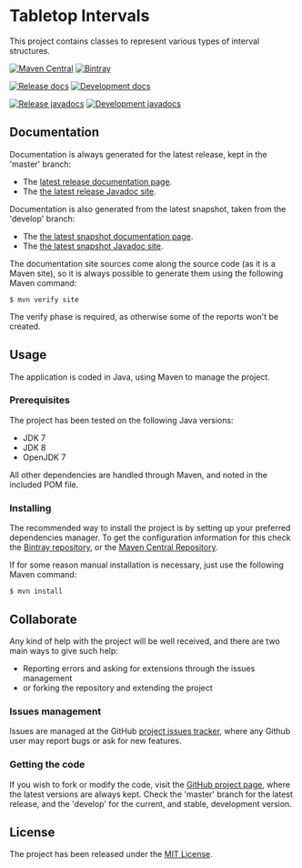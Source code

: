 # Tabletop Intervals

This project contains classes to represent various types of interval structures.

[![Maven Central](https://img.shields.io/maven-central/v/com.wandrell.tabletop/tabletop-intervals.svg)][maven-repo]
[![Bintray](https://api.bintray.com/packages/bernardo-mg/maven/tabletop-intervals/images/download.svg)][bintray-repo]

[![Release docs](https://img.shields.io/badge/docs-release-blue.svg)][site-release]
[![Development docs](https://img.shields.io/badge/docs-develop-blue.svg)][site-develop]

[![Release javadocs](https://img.shields.io/badge/javadocs-release-blue.svg)][javadoc-release]
[![Development javadocs](https://img.shields.io/badge/javadocs-develop-blue.svg)][javadoc-develop]

## Documentation

Documentation is always generated for the latest release, kept in the 'master' branch:

- The [latest release documentation page][site-release].
- The [the latest release Javadoc site][javadoc-release].

Documentation is also generated from the latest snapshot, taken from the 'develop' branch:

- The [the latest snapshot documentation page][site-develop].
- The [the latest snapshot Javadoc site][javadoc-develop].

The documentation site sources come along the source code (as it is a Maven site), so it is always possible to generate them using the following Maven command:

```
$ mvn verify site
```

The verify phase is required, as otherwise some of the reports won't be created.

## Usage

The application is coded in Java, using Maven to manage the project.

### Prerequisites

The project has been tested on the following Java versions:
* JDK 7
* JDK 8
* OpenJDK 7

All other dependencies are handled through Maven, and noted in the included POM file.

### Installing

The recommended way to install the project is by setting up your preferred dependencies manager. To get the configuration information for this check the [Bintray repository][bintray-repo], or the [Maven Central Repository][maven-repo].

If for some reason manual installation is necessary, just use the following Maven command:

```
$ mvn install
```

## Collaborate

Any kind of help with the project will be well received, and there are two main ways to give such help:

- Reporting errors and asking for extensions through the issues management
- or forking the repository and extending the project

### Issues management

Issues are managed at the GitHub [project issues tracker][issues], where any Github user may report bugs or ask for new features.

### Getting the code

If you wish to fork or modify the code, visit the [GitHub project page][scm], where the latest versions are always kept. Check the 'master' branch for the latest release, and the 'develop' for the current, and stable, development version.

## License

The project has been released under the [MIT License][license].

[bintray-repo]: https://bintray.com/bernardo-mg/maven/tabletop-intervals/view
[maven-repo]: http://mvnrepository.com/artifact/com.wandrell.tabletop/tabletop-intervals
[issues]: https://github.com/bernardo-mg/tabletop-intervals/issues
[javadoc-develop]: http://docs.wandrell.com/development/maven/tabletop-intervals/apidocs
[javadoc-release]: http://docs.wandrell.com/maven/tabletop-intervals/apidocs
[license]: http://www.opensource.org/licenses/mit-license.php
[scm]: https://github.com/bernardo-mg/tabletop-intervals
[site-develop]: http://docs.wandrell.com/development/maven/tabletop-intervals
[site-release]: http://docs.wandrell.com/maven/tabletop-intervals
